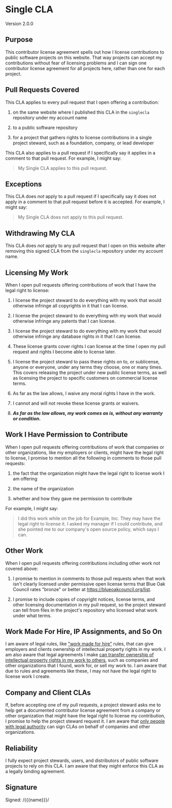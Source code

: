 # Single CLA

Version 2.0.0

## Purpose

This contributor license agreement spells out how I license contributions to public software projects on this website.  That way projects can accept my contributions without fear of licensing problems and I can sign one contributor license agreement for all projects here, rather than one for each project.

## Pull Requests Covered

This CLA applies to every pull request that I open offering a contribution:

1.  on the same website where I published this CLA in the `singlecla` repository under my account name

2.  to a public software repository

3.  for a project that gathers rights to license contributions in a single project steward, such as a foundation, company, or lead developer

This CLA also applies to a pull request if I specifically say it applies in a comment to that pull request.  For example, I might say:

> My Single CLA applies to this pull request.

## Exceptions

This CLA does _not_ apply to a pull request if I specifically say it does not apply in a comment to that pull request before it is accepted.  For example, I might say:

> My Single CLA does not apply to this pull request.

## Withdrawing My CLA

This CLA does _not_ apply to any pull request that I open on this website after removing this signed CLA from the `singlecla` repository under my account name.

## Licensing My Work

When I open pull requests offering contributions of work that I have the legal right to license:

1.  I license the project steward to do everything with my work that would otherwise infringe all copyrights in it that I can license.

2.  I license the project steward to do everything with my work that would otherwise infringe any patents that I can license.

3.  I license the project steward to do everything with my work that would otherwise infringe any database rights in it that I can license.

4.  These license grants cover rights I can license at the time I open my pull request and rights I become able to license later.

5.  I license the project steward to pass these rights on to, or sublicense, anyone or everyone, under any terms they choose, one or many times.  This covers releasing the project under new public license terms, as well as licensing the project to specific customers on commercial license terms.

6.  As far as the law allows, I waive any moral rights I have in the work.

7.  I cannot and will not revoke these license grants or waivers.

8.  ***As far as the law allows, my work comes as is, without any warranty or condition.***

## Work I Have Permission to Contribute

When I open pull requests offering contributions of work that companies or other organizations, like my employers or clients, might have the legal right to license, I promise to mention all the following in comments to those pull requests:

1.  the fact that the organization might have the legal right to license work I am offering

2.  the name of the organization

3.  whether and how they gave me permission to contribute

For example, I might say:

> I did this work while on the job for Example, Inc.  They may have the legal right to license it.  I asked my manager if I could contribute, and she pointed me to our company's open source policy, which says I can.

## Other Work

When I open pull requests offering contributions including other work not covered above:

1.  I promise to mention in comments to those pull requests when that work isn't clearly licensed under permissive open license terms that Blue Oak Council rates "bronze" or better at <https://blueoakcouncil.org/list>.

2.  I promise to include copies of copyright notices, license terms, and other licensing documentation in my pull request, so the project steward can tell from files in the project's repository who licensed what work under what terms.

## Work Made For Hire, IP Assignments, and So On

I am aware of legal rules, like ["work made for hire"](https://en.wikipedia.org/wiki/Work_for_hire) rules, that can give employers and clients ownership of intellectual property rights in my work.  I am also aware that legal agreements I make [can transfer ownership of intellectual property rights in my work to others](https://en.wikipedia.org/wiki/Assignment_(law)), such as companies and other organizations that I found, work for, or sell my work to.  I am aware that due to rules and agreements like these, I may not have the legal right to license work I create.

## Company and Client CLAs

If, before accepting one of my pull requests, a project steward asks me to help get a documented contributor license agreement from a company or other organization that might have the legal right to license my contribution, I promise to help the project steward request it.  I am aware that [only people with legal authority](https://en.wikipedia.org/wiki/Law_of_agency) can sign CLAs on behalf of companies and other organizations.

## Reliability

I fully expect project stewards, users, and distributors of public software projects to rely on this CLA.  I am aware that they might enforce this CLA as a legally binding agreement.

## Signature

Signed: /{{{name}}}/
